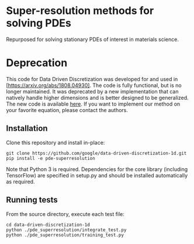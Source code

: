 # Super-resolution methods for solving PDEs

Repurposed for solving stationary PDEs of interest in materials science.

# Deprecation
This code for Data Driven Discretization was developed for and used in [https://arxiv.org/abs/1808.04930]. The code is fully functional, but is no longer maintained. It was deprecated by a new implementation that can natively handle higher dimensions and is better designed to be generalized. The new code is available [here](https://github.com/google-research/data-driven-pdes). If you want to implement our method on your favorite equation, please contact the authors.

## Installation

Clone this repository and install in-place:

    git clone https://github.com/google/data-driven-discretization-1d.git
    pip install -e pde-superresolution

Note that Python 3 is required. Dependencies for the core library (including
TensorFlow) are specified in setup.py and should be installed automatically as
required.

## Running tests

From the source directory, execute each test file:

    cd data-driven-discretization-1d
    python ./pde_superresolution/integrate_test.py
    python ./pde_superresolution/training_test.py
